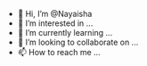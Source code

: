 - 👋 Hi, I’m @Nayaisha
- 👀 I’m interested in ...
- 🌱 I’m currently learning ...
- 💞️ I’m looking to collaborate on ...
- 📫 How to reach me ...

<!---
Nayaisha/Nayaisha is a ✨ special ✨ repository because its `README.md` (this file) appears on your GitHub profile.
You can click the Preview link to take a look at your changes.
--->
